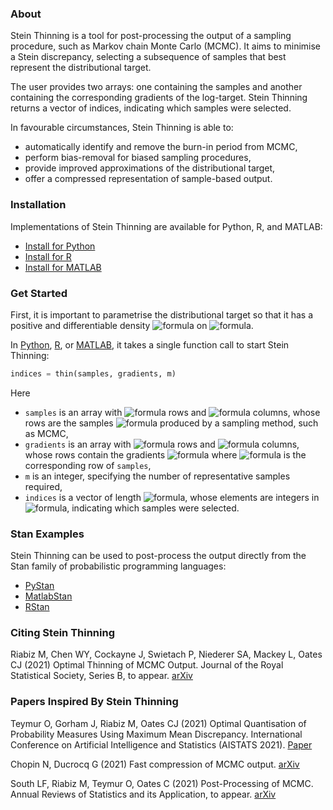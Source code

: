 ### About
Stein Thinning is a tool for post-processing the output of a sampling procedure,
such as Markov chain Monte Carlo (MCMC). It aims to minimise a Stein discrepancy,
selecting a subsequence of samples that best represent the distributional target.

The user provides two arrays: one containing the samples and another containing
the corresponding gradients of the log-target. Stein Thinning returns a vector
of indices, indicating which samples were selected.

In favourable circumstances, Stein Thinning is able to:

* automatically identify and remove the burn-in period from MCMC,
* perform bias-removal for biased sampling procedures,
* provide improved approximations of the distributional target,
* offer a compressed representation of sample-based output.

### Installation

Implementations of Stein Thinning are available for Python, R, and MATLAB:

* [Install for Python](https://github.com/wilson-ye-chen/stein_thinning#installing-via-git)
* [Install for R](https://github.com/wilson-ye-chen/stein.thinning#installing-via-github)
* [Install for MATLAB](https://github.com/wilson-ye-chen/stein_thinning_matlab#installation)

### Get Started

First, it is important to parametrise the distributional target so that it
has a positive and differentiable density <img alt="formula" src="https://render.githubusercontent.com/render/math?math=p(x)" /> on <img alt="formula" src="https://render.githubusercontent.com/render/math?math=\mathbb{R}^d" />.

In [Python](https://github.com/wilson-ye-chen/stein_thinning#getting-started),
[R](https://github.com/wilson-ye-chen/stein.thinning#getting-started),
or [MATLAB](https://github.com/wilson-ye-chen/stein_thinning_matlab#getting-started),
it takes a single function call to start Stein Thinning:
```python
indices = thin(samples, gradients, m)
```

Here
* ```samples``` is an array with <img alt="formula" src="https://render.githubusercontent.com/render/math?math=n" /> rows and <img alt="formula" src="https://render.githubusercontent.com/render/math?math=d" /> columns, whose rows are the samples <img alt="formula" src="https://render.githubusercontent.com/render/math?math=x" /> produced by a sampling method, such as MCMC,
* ```gradients``` is an array with <img alt="formula" src="https://render.githubusercontent.com/render/math?math=n" /> rows and <img alt="formula" src="https://render.githubusercontent.com/render/math?math=d" /> columns, whose rows contain the gradients <img alt="formula" src="https://render.githubusercontent.com/render/math?math=\nabla%20\log%20p(x)" /> where <img alt="formula" src="https://render.githubusercontent.com/render/math?math=x" /> is the corresponding row of ```samples```,
* ```m``` is an integer, specifying the number of representative samples required,
* ```indices``` is a vector of length <img alt="formula" src="https://render.githubusercontent.com/render/math?math=m" />, whose elements are integers in <img alt="formula" src="https://render.githubusercontent.com/render/math?math=\{1,\dots,n\}" />, indicating which samples were selected.

### Stan Examples

Stein Thinning can be used to post-process the output directly from the Stan family of probabilistic programming languages:
* [PyStan](https://github.com/wilson-ye-chen/stein_thinning#pystan-example)
* [MatlabStan](https://mc-stan.org/users/interfaces/matlab-stan)
* [RStan](https://mc-stan.org/users/interfaces/rstan)

### Citing Stein Thinning

Riabiz M, Chen WY, Cockayne J, Swietach P, Niederer SA, Mackey L, Oates CJ (2021) Optimal Thinning of MCMC Output. Journal of the Royal Statistical Society, Series B, to appear. [arXiv](https://arxiv.org/abs/2005.03952)

### Papers Inspired By Stein Thinning

Teymur O, Gorham J, Riabiz M, Oates CJ (2021) Optimal Quantisation of Probability Measures Using Maximum Mean Discrepancy. International Conference on Artificial Intelligence and Statistics (AISTATS 2021). [Paper](http://proceedings.mlr.press/v130/teymur21a.html)

Chopin N, Ducrocq G (2021) Fast compression of MCMC output. [arXiv](https://arxiv.org/abs/2107.04552)

South LF, Riabiz M, Teymur O, Oates C (2021) Post-Processing of MCMC. Annual Reviews of Statistics and its Application, to appear. [arXiv](https://arxiv.org/abs/2103.16048)
